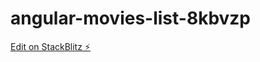 # angular-movies-list-8kbvzp

[Edit on StackBlitz ⚡️](https://stackblitz.com/edit/angular-movies-list-8kbvzp)